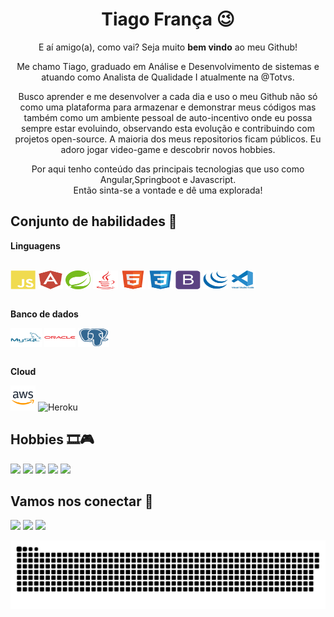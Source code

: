 <h1 align="center"> Tiago França 😉 </h1>

<p align="center">
  E aí amigo(a), como vai? Seja muito <b>bem vindo</b> ao meu Github!
<p/>

<p align="center">
Me chamo Tiago, graduado em Análise e Desenvolvimento de sistemas e atuando como Analista de Qualidade I atualmente na @Totvs. 
</p>

<p align="center">
Busco aprender e me desenvolver a cada dia e uso o meu Github não só como uma plataforma para armazenar e demonstrar meus códigos mas também como um ambiente pessoal de auto-incentivo onde eu possa sempre estar evoluindo, observando esta evolução e contribuindo com projetos open-source. A maioria dos meus repositorios ficam públicos.
Eu adoro jogar video-game e descobrir novos hobbies. 
<p/>

<p align="center">
Por aqui tenho conteúdo das principais tecnologias que uso como Angular,Springboot e Javascript.<br>
Então sinta-se a vontade e dê uma explorada!
<p/>


  
## Conjunto de habilidades 💪

**Linguagens**
<div style="display: inline_block"><br>
  <img align="center" title="JavaScript" alt="Tiago-Js" height="30" width="40" src="https://raw.githubusercontent.com/devicons/devicon/master/icons/javascript/javascript-plain.svg">
  <img align="center" title="AngularJs" alt="Tiago-AngularJS" height="30" width="40" src="https://raw.githubusercontent.com/devicons/devicon/master/icons/angularjs/angularjs-plain.svg">
  <img align="center" title="Spring Boot" alt="Tiago-Spring" height="30" width="40" src="https://raw.githubusercontent.com/devicons/devicon/master/icons/spring/spring-original.svg">
  <img align="center" title="Java" alt="Tiago-Java" height="30" width="40" src="https://raw.githubusercontent.com/devicons/devicon/master/icons/java/java-plain.svg">
  <img align="center" title="HTML" alt="Tiago-HTML" height="30" width="40" src="https://raw.githubusercontent.com/devicons/devicon/master/icons/html5/html5-original.svg">
  <img align="center" title="CSS" alt="Tiago-CSS" height="30" width="40" src="https://raw.githubusercontent.com/devicons/devicon/master/icons/css3/css3-original.svg">
  <img align="center" title="BootStrap" alt="Tiago-BootStrapp" height="30" width="40" src="https://raw.githubusercontent.com/devicons/devicon/master/icons/bootstrap/bootstrap-plain.svg">
  <img align="center" title="JQuery" alt="Tiago-JQuery" height="30" width="40" src="https://raw.githubusercontent.com/devicons/devicon/master/icons/jquery/jquery-plain.svg">
  <img align="center" title="VScode" alt="Tiago-VScode" height="30" width="40" src="https://raw.githubusercontent.com/devicons/devicon/master/icons/vscode/vscode-original-wordmark.svg">
</div>
  
<br>
  
**Banco de dados**
<div style="display: inline_block">
  <img align="center" title="MySql" alt="Tiago-MySql" height="30" width="50" src="https://raw.githubusercontent.com/devicons/devicon/master/icons/mysql/mysql-plain-wordmark.svg">
  <img align="center" title="Oracle" alt="Tiago-Oracle" height="30" width="50" src="https://raw.githubusercontent.com/devicons/devicon/master/icons/oracle/oracle-original.svg">
  <img align="center" title="PostgreSql" alt="Tiago-PostgreSQL" height="30" width="50" src="https://raw.githubusercontent.com/devicons/devicon/master/icons/postgresql/postgresql-plain.svg">
</div>
  
  <br>
  
**Cloud**
<div style="display: inline_block">
  <img title="AWS" alt="AWS" width="40px" src="https://raw.githubusercontent.com/github/explore/main/topics/aws/aws.png">  
  <img title="Heroku" alt="Heroku" width="40px" src="https://img.icons8.com/color/48/000000/heroku.png">
</div>
  
## Hobbies 🎞🎮
  
<div style="display: inline_block">
  <a target="_blank"><img src="https://img.shields.io/badge/PlayStation-003791?style=for-the-badge&logo=playstation&logoColor=white" target="_blank"></a>
  <a target="_blank"><img src="https://img.shields.io/badge/Steam-000000?style=for-the-badge&logo=steam&logoColor=white" target="_blank"></a>
  <a target="_blank"><img src="https://img.shields.io/badge/Counter_Strike-000000?style=for-the-badge&logo=counter-strike&logoColor=white" target="_blank"></a>
  <a target="_blank"><img src="https://img.shields.io/badge/Netflix-E50914?style=for-the-badge&logo=netflix&logoColor=white" target="_blank"></a>
   <a  target="_blank"><img src="https://img.shields.io/badge/Amazon%20Prime-00A8E1?style=for-the-badge&logo=netflix&logoColor=white" target="_blank"></a>
 
    
</div>
  

## Vamos nos conectar :handshake:

<div style="display: inline_block">
 <a href="https://discord.gg/franca.tiago#9503" target="_blank"><img src="https://img.shields.io/badge/Discord-7289DA?style=for-the-badge&logo=discord&logoColor=white" target="_blank"></a>
  <a href = "mailto:tiagofranca.rita@gmail.com"><img src="https://img.shields.io/badge/Gmail-D14836?style=for-the-badge&logo=gmail&logoColor=white" target="_blank"></a>
  <a href="https://www.linkedin.com/in/tiago-fran%C3%A7a-2495b277/" target="_blank"><img src="https://img.shields.io/badge/-LinkedIn-%230077B5?style=for-the-badge&logo=linkedin&logoColor=white" target="_blank"></a> 
</div>

  ![Snake animation](https://github.com/tiagofrancarita/tiagofrancarita/blob/output/github-contribution-grid-snake.svg)


<!--
**tiagofrancarita/tiagofrancarita** is a ✨ _special_ ✨ repository because its `README.md` (this file) appears on your GitHub profile.
Here are some ideas to get you started:
- 🔭 I’m currently working on ...
- 🌱 I’m currently learning ...
- 👯 I’m looking to collaborate on ...
- 🤔 I’m looking for help with ...
- 💬 Ask me about ...
- 📫 How to reach me: ...
- 😄 Pronouns: ...
- ⚡ Fun fact: ...
-->

